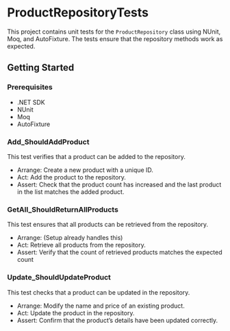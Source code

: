 # ProductRepositoryTests

This project contains unit tests for the `ProductRepository` class using NUnit, Moq, and AutoFixture. The tests ensure that the repository methods work as expected.

## Getting Started

### Prerequisites

- .NET SDK
- NUnit
- Moq
- AutoFixture


### Add_ShouldAddProduct
This test verifies that a product can be added to the repository.

- Arrange: Create a new product with a unique ID.
- Act: Add the product to the repository.
- Assert: Check that the product count has increased and the last product in the list matches the added product.
### GetAll_ShouldReturnAllProducts
This test ensures that all products can be retrieved from the repository.

- Arrange: (Setup already handles this)
- Act: Retrieve all products from the repository.
- Assert: Verify that the count of retrieved products matches the expected count

### Update_ShouldUpdateProduct
This test checks that a product can be updated in the repository.

- Arrange: Modify the name and price of an existing product.
- Act: Update the product in the repository.
- Assert: Confirm that the product’s details have been updated correctly.
